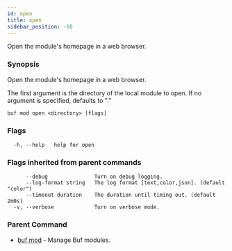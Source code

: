 ```yaml
---
id: open
title: open
sidebar_position: -60
---
```

Open the module's homepage in a web browser.

### Synopsis

Open the module&#39;s homepage in a web browser.

The first argument is the directory of the local module to open. If no argument is specified, defaults to &#34;.&#34;

```
buf mod open <directory> [flags]
```

### Flags

```
  -h, --help   help for open
```

### Flags inherited from parent commands

```
      --debug               Turn on debug logging.
      --log-format string   The log format [text,color,json]. (default "color")
      --timeout duration    The duration until timing out. (default 2m0s)
  -v, --verbose             Turn on verbose mode.
```

### Parent Command

* [buf mod](../mod.md)	 - Manage Buf modules.

